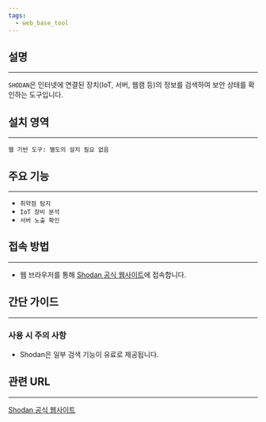 ```yaml
---
tags:
  - web_base_tool
---
```

## 설명
---
`SHODAN`은 인터넷에 연결된 장치(IoT, 서버, 웹캠 등)의 정보를 검색하여 보안 상태를 확인하는 도구입니다.

## 설치 영역
---
`웹 기반 도구: 별도의 설치 필요 없음`

## 주요 기능
---
- `취약점 탐지`
- `IoT 장비 분석`
- `서버 노출 확인`

## 접속 방법
---
- 웹 브라우저를 통해 [Shodan 공식 웹사이트](https://www.shodan.io/)에 접속합니다.

## 간단 가이드
---
### 사용 시 주의 사항
- Shodan은 일부 검색 기능이 유료로 제공됩니다.

## 관련 URL
---
[Shodan 공식 웹사이트](https://www.shodan.io/)
